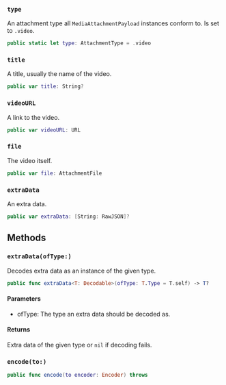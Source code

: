 
### `type`

An attachment type all `MediaAttachmentPayload` instances conform to. Is set to `.video`.

``` swift
public static let type: AttachmentType = .video
```

### `title`

A title, usually the name of the video.

``` swift
public var title: String?
```

### `videoURL`

A link to the video.

``` swift
public var videoURL: URL
```

### `file`

The video itself.

``` swift
public var file: AttachmentFile
```

### `extraData`

An extra data.

``` swift
public var extraData: [String: RawJSON]?
```

## Methods

### `extraData(ofType:)`

Decodes extra data as an instance of the given type.

``` swift
public func extraData<T: Decodable>(ofType: T.Type = T.self) -> T? 
```

#### Parameters

  - ofType: The type an extra data should be decoded as.

#### Returns

Extra data of the given type or `nil` if decoding fails.

### `encode(to:)`

``` swift
public func encode(to encoder: Encoder) throws 
